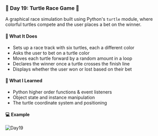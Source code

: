 ### 📅 Day 19: Turtle Race Game 🐢

A graphical race simulation built using Python's `turtle` module, where colorful turtles compete and the user places a bet on the winner.

#### 🧠 What It Does
- Sets up a race track with six turtles, each a different color  
- Asks the user to bet on a turtle color  
- Moves each turtle forward by a random amount in a loop  
- Declares the winner once a turtle crosses the finish line  
- Displays whether the user won or lost based on their bet

#### 📝 What I Learned  
- Python higher order functions & event listeners  
- Object state and instance manipulation  
- The turtle coordinate system and positioning  

#### 💻 Example
![Day19](https://github.com/user-attachments/assets/dc45c82e-c901-4586-9560-f97c63163524)
